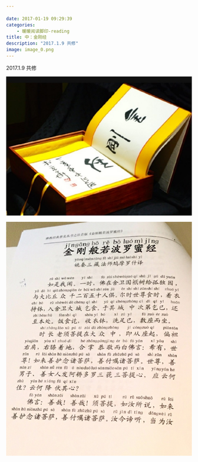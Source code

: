 ```yaml
---

date: 2017-01-19 09:29:39
categories:
    - 暖暖阅读脚印-reading
title: 中：金刚经
description: "2017.1.9 共修"
image: image_0.png
---
```


2017.1.9 共修

  


  


![](image_0.png)  
  
![](image_1.png)
